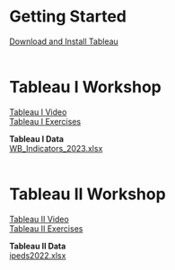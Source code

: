 # Getting Started
[Download and Install Tableau](download.md)  <br><br>


# Tableau I Workshop
[Tableau I Video](https://youtu.be/hsTm7w4FLhI)<br>
[Tableau I Exercises](TableauI_Exercises.pdf)

**Tableau I Data**<br>
[WB_Indicators_2023.xlsx](WB_Indicators_2023.xlsx)  <br><br>


# Tableau II Workshop
[Tableau II Video](https://youtu.be/xakyuem_BF8)<br>
[Tableau II Exercises](TableauII_Exercises.pdf)

**Tableau II Data**<br>
[ipeds2022.xlsx](ipeds2022.xlsx)<br>
